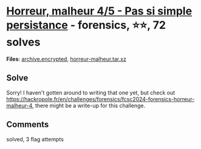 [Horreur, malheur 4/5 - Pas si simple persistance](challenge_files/README.md) - forensics, ⭐⭐, 72 solves
===

**Files**: [archive.encrypted](https://www.narthorn.com/ctf/FCSC-2024/challenge_files/forensics/Horreur%2C%20malheur%204_5%20-%20Pas%20si%20simple%20persistance/archive.encrypted), [horreur-malheur.tar.xz](https://www.narthorn.com/ctf/FCSC-2024/challenge_files/forensics/Horreur%2C%20malheur%204_5%20-%20Pas%20si%20simple%20persistance/horreur-malheur.tar.xz)

## Solve

Sorry! I haven't gotten around to writing that one yet, but check out https://hackropole.fr/en/challenges/forensics/fcsc2024-forensics-horreur-malheur-4, there might be a write-up for this challenge.

## Comments

solved, 3 flag attempts